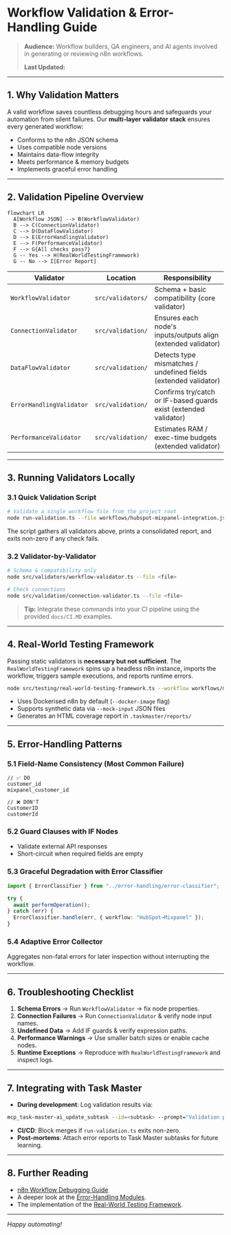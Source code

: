 # Workflow Validation & Error-Handling Guide

> **Audience:** Workflow builders, QA engineers, and AI agents involved in generating or reviewing n8n workflows.
>
> **Last Updated:** <!-- timestamp placeholder -->

---

## 1. Why Validation Matters

A valid workflow saves countless debugging hours and safeguards your automation from silent failures. Our **multi-layer validator stack** ensures every generated workflow:

* Conforms to the n8n JSON schema
* Uses compatible node versions
* Maintains data-flow integrity
* Meets performance & memory budgets
* Implements graceful error handling

---

## 2. Validation Pipeline Overview

```mermaid
flowchart LR
  A[Workflow JSON] --> B(WorkflowValidator)
  B --> C(ConnectionValidator)
  C --> D(DataFlowValidator)
  D --> E(ErrorHandlingValidator)
  E --> F(PerformanceValidator)
  F --> G{All checks pass?}
  G -- Yes --> H(RealWorldTestingFramework)
  G -- No --> I[Error Report]
```

| Validator | Location | Responsibility |
|-----------|----------|----------------|
| `WorkflowValidator` | `src/validators/` | Schema + basic compatibility (core validator) |
| `ConnectionValidator` | `src/validation/` | Ensures each node's inputs/outputs align (extended validator) |
| `DataFlowValidator` | `src/validation/` | Detects type mismatches / undefined fields (extended validator) |
| `ErrorHandlingValidator` | `src/validation/` | Confirms try/catch or IF-based guards exist (extended validator) |
| `PerformanceValidator` | `src/validation/` | Estimates RAM / exec-time budgets (extended validator) |

---

## 3. Running Validators Locally

### 3.1 Quick Validation Script

```bash
# Validate a single workflow file from the project root
node run-validation.ts --file workflows/hubspot-mixpanel-integration.json
```

The script gathers all validators above, prints a consolidated report, and exits non-zero if any check fails.

### 3.2 Validator-by-Validator

```bash
# Schema & compatibility only
node src/validators/workflow-validator.ts --file <file>

# Check connections
node src/validation/connection-validator.ts --file <file>
```

> **Tip:** Integrate these commands into your CI pipeline using the provided `docs/CI.MD` examples.

---

## 4. Real-World Testing Framework

Passing static validators is **necessary but not sufficient**. The `RealWorldTestingFramework` spins up a headless n8n instance, imports the workflow, triggers sample executions, and reports runtime errors.

```bash
node src/testing/real-world-testing-framework.ts --workflow workflows/my-workflow.json
```

* Uses Dockerised n8n by default (`--docker-image` flag)
* Supports synthetic data via `--mock-input` JSON files
* Generates an HTML coverage report in `.taskmaster/reports/`

---

## 5. Error-Handling Patterns

### 5.1 Field-Name Consistency (Most Common Failure)

```
// ✅ DO
customer_id
mixpanel_customer_id

// ❌ DON'T
CustomerID
customerId
```

### 5.2 Guard Clauses with **IF** Nodes

* Validate external API responses
* Short-circuit when required fields are empty

### 5.3 Graceful Degradation with **Error Classifier**

```typescript
import { ErrorClassifier } from "../error-handling/error-classifier";

try {
  await performOperation();
} catch (err) {
  ErrorClassifier.handle(err, { workflow: "HubSpot→Mixpanel" });
}
```

### 5.4 Adaptive Error Collector

Aggregates non-fatal errors for later inspection without interrupting the workflow.

---

## 6. Troubleshooting Checklist

1. **Schema Errors** → Run `WorkflowValidator` → fix node properties.
2. **Connection Failures** → Run `ConnectionValidator` & verify node input names.
3. **Undefined Data** → Add IF guards & verify expression paths.
4. **Performance Warnings** → Use smaller batch sizes or enable cache nodes.
5. **Runtime Exceptions** → Reproduce with `RealWorldTestingFramework` and inspect logs.

---

## 7. Integrating with Task Master

* **During development**: Log validation results via:

```bash
mcp_task-master-ai_update_subtask --id=<subtask> --prompt="Validation pass ✅"
```

* **CI/CD**: Block merges if `run-validation.ts` exits non-zero.
* **Post-mortems**: Attach error reports to Task Master subtasks for future learning.

---

## 8. Further Reading

* [n8n Workflow Debugging Guide](./N8N_WORKFLOW_DEBUGGING.md)
* A deeper look at the [Error-Handling Modules](../src/error-handling/).
* The implementation of the [Real-World Testing Framework](../src/testing/real-world-testing-framework.ts).

---

*Happy automating!* 